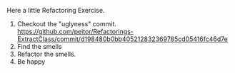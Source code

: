 Here a little Refactoring Exercise.


1. Checkout the "uglyness" commit.   
  https://github.com/peitor/Refactorings-ExtractClass/commit/d198480b0bb405212832369785cd05416fc46d7e  
2. Find the smells
3. Refactor the smells.
4. Be happy

